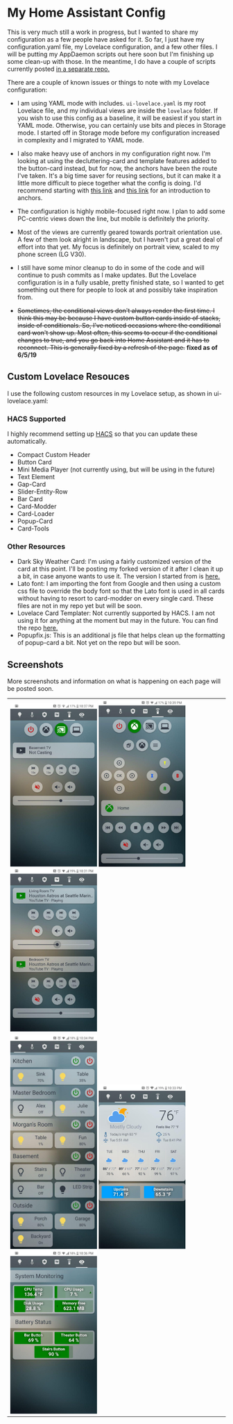 # My Home Assistant Config

This is very much still a work in progress, but I wanted to share my
configuration as a few people have asked for it. So far, I just have my
configuration.yaml file, my Lovelace configuration, and a few other files. I
will be putting my AppDaemon scripts out here soon but I'm finishing up some
clean-up with those. In the meantime, I do have a couple of scripts currently
posted [in a separate repo.](https://github.com/apop880/AppDaemon)

There are a couple of known issues or things to note with my Lovelace
configuration:
* I am using YAML mode with includes. `ui-lovelace.yaml` is my root Lovelace file,
  and my individual views are inside the `lovelace` folder. If you wish to use
  this config as a baseline, it will be easiest if you start in YAML mode.
  Otherwise, you can certainly use bits and pieces in Storage mode. I started
  off in Storage mode before my configuration increased in complexity and I
  migrated to YAML mode.
* I also make heavy use of anchors in my configuration right now. I'm looking at
  using the decluttering-card and template features added to the button-card
  instead, but for now, the anchors have been the route I've taken. It's a big
  time saver for reusing sections, but it can make it a little more difficult to
  piece together what the config is doing. I'd recommend starting with [this
  link](https://github.com/thomasloven/hass-config/wiki/Misc-tricks) and [this link](https://community.home-assistant.io/t/solved-using-yaml-anchors-saves-time-and-space/112416) for an introduction to anchors.
  
* The configuration is highly mobile-focused
  right now. I plan to add some
  PC-centric views down the line, but mobile is definitely the priority.
* Most of the views are currently geared towards portrait orientation use. A few
  of them look alright in landscape, but I haven't put a great deal of effort
  into that yet. My focus is definitely on portrait view, scaled to my phone
  screen (LG V30).
* I still have some minor cleanup to do in some of the code and will continue to
  push commits as I make updates. But the Lovelace configuration is in a fully
  usable, pretty finished state, so I wanted to get something out there for
  people to look at and possibly take inspiration from.
* ~~Sometimes, the conditional views don't always render the first time. I think
  this may be because I have custom button cards inside of stacks, inside of
  conditionals. So, I've noticed occasions where the conditional card won't show
  up. Most often, this seems to occur if the conditional changes to true, and
  you go back into Home Assistant and it has to reconnect. This is generally
  fixed by a refresh of the page.~~ **fixed as of 6/5/19**

## Custom Lovelace Resouces

I use the following custom resources in my Lovelace setup, as shown in
ui-lovelace.yaml:

### HACS Supported
I highly recommend setting up [HACS](https://custom-components.github.io/hacs/) so that you can update these automatically.
* Compact Custom Header
* Button Card
* Mini Media Player (not currently using, but will be using in the future)
* Text Element
* Gap-Card
* Slider-Entity-Row
* Bar Card
* Card-Modder
* Card-Loader
* Popup-Card
* Card-Tools

### Other Resources
* Dark Sky Weather Card: I'm using a fairly customized version of the card at
  this point. I'll be posting my forked version of it after I clean it up a bit,
  in case anyone wants to use it. The version I started from is
  [here.](https://github.com/iammexx/home-assistant-config/tree/master/ui/darksky)
* Lato font: I am importing the font from Google and then using a custom css
  file to override the body font so that the Lato font is used in all cards
  without having to resort to card-modder on every single card. These files are
  not in my repo yet but will be soon.
* Lovelace Card Templater: Not currently supported by HACS. I am not using it
  for anything at the moment but may in the future. You can find the repo
  [here.](https://github.com/gadgetchnnel/lovelace-card-templater)
* Popupfix.js: This is an additional js file that helps clean up the formatting
  of popup-card a bit. Not yet on the repo but will be soon.

## Screenshots
More screenshots and information on what is happening on each page will be posted soon.

<table><tr><td>
<img src="https://raw.githubusercontent.com/apop880/home-assistant-config/master/lovelace/screenshots/chromecast_remote.jpg" width=200>
<img src="https://raw.githubusercontent.com/apop880/home-assistant-config/master/lovelace/screenshots/xbox_remote.jpg" width=200>
<img src="https://raw.githubusercontent.com/apop880/home-assistant-config/master/lovelace/screenshots/tvs.jpg" width=200></td></tr><tr><td>
<img src="https://raw.githubusercontent.com/apop880/home-assistant-config/master/lovelace/screenshots/lights.jpg" width=200>
<img src="https://raw.githubusercontent.com/apop880/home-assistant-config/master/lovelace/screenshots/climate.jpg" width=200>
<img src="https://raw.githubusercontent.com/apop880/home-assistant-config/master/lovelace/screenshots/system.jpg" width=200></td></tr></table>